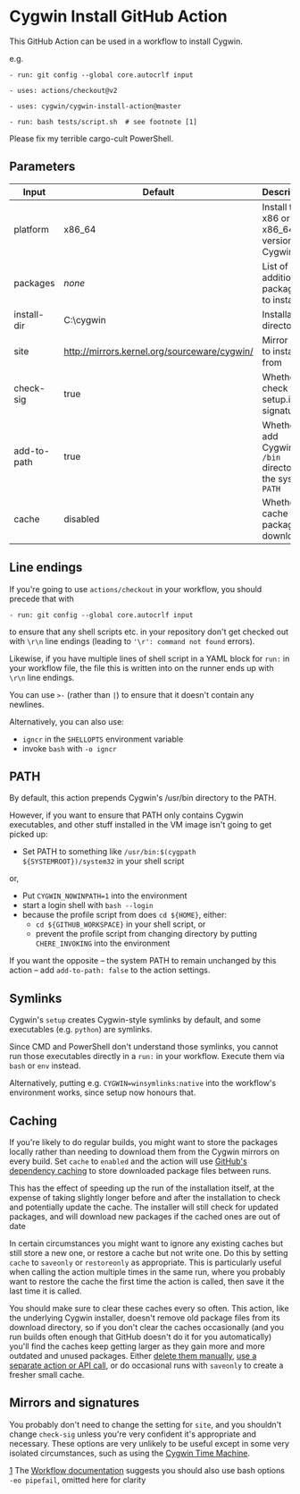 Cygwin Install GitHub Action
============================

This GitHub Action can be used in a workflow to install Cygwin.

e.g.

    - run: git config --global core.autocrlf input

    - uses: actions/checkout@v2

    - uses: cygwin/cygwin-install-action@master

    - run: bash tests/script.sh  # see footnote [1]

Please fix my terrible cargo-cult PowerShell.

Parameters
----------

| Input       | Default                                      | Description
| ----------- | -------------------------------------------- | -----------
| platform    | x86_64                                       | Install the x86 or x86\_64 version of Cygwin.
| packages    | *none*                                       | List of additional packages to install.
| install-dir | C:\cygwin                                    | Installation directory
| site        | http://mirrors.kernel.org/sourceware/cygwin/ | Mirror site to install from
| check-sig   | true                                         | Whether to check the setup.ini signature
| add-to-path | true                                         | Whether to add Cygwin's `/bin` directory to the system `PATH`
| cache       | disabled                                     | Whether to cache the package downloads

Line endings
------------

If you're going to use `actions/checkout` in your workflow, you should
precede that with

    - run: git config --global core.autocrlf input

to ensure that any shell scripts etc. in your repository don't get checked out
with `\r\n` line endings (leading to `'\r': command not found` errors).

Likewise, if you have multiple lines of shell script in a YAML block for `run:`
in your workflow file, the file this is written into on the runner ends up with
`\r\n` line endings.

You can use `>-` (rather than `|`) to ensure that it doesn't contain any
newlines.

Alternatively, you can also use:

- `igncr` in the `SHELLOPTS` environment variable
- invoke `bash` with `-o igncr`

PATH
----

By default, this action prepends Cygwin's /usr/bin directory to the PATH.

However, if you want to ensure that PATH only contains Cygwin executables,
and other stuff installed in the VM image isn't going to get picked up:

- Set PATH to something like `/usr/bin:$(cygpath ${SYSTEMROOT})/system32` in
  your shell script

or,

- Put `CYGWIN_NOWINPATH=1` into the environment
- start a login shell with `bash --login`
- because the profile script from does `cd ${HOME}`, either:
  * `cd ${GITHUB_WORKSPACE}` in your shell script, or
  * prevent the profile script from changing directory by putting
    `CHERE_INVOKING` into the environment

If you want the opposite – the system PATH to remain unchanged by this action – add `add-to-path: false` to the action settings.

Symlinks
--------

Cygwin's `setup` creates Cygwin-style symlinks by default, and some
executables (e.g. `python`) are symlinks.

Since CMD and PowerShell don't understand those symlinks, you cannot run
those executables directly in a `run:` in your workflow. Execute them via
`bash` or `env` instead.

Alternatively, putting e.g. `CYGWIN=winsymlinks:native` into the workflow's
environment works, since setup now honours that.

Caching
-------

If you're likely to do regular builds, you might want to store the packages
locally rather than needing to download them from the Cygwin mirrors on every
build.  Set `cache` to `enabled` and the action will use [GitHub's dependency
caching][0] to store downloaded package files between runs.

[0]: https://docs.github.com/en/actions/using-workflows/caching-dependencies-to-speed-up-workflows

This has the effect of speeding up the run of the installation itself, at the
expense of taking slightly longer before and after the installation to check
and potentially update the cache.  The installer will still check for updated
packages, and will download new packages if the cached ones are out of date

In certain circumstances you might want to ignore any existing caches but still
store a new one, or restore a cache but not write one.  Do this by setting
`cache` to `saveonly` or `restoreonly` as appropriate.  This is particularly
useful when calling the action multiple times in the same run, where you
probably want to restore the cache the first time the action is called, then
save it the last time it is called.

You should make sure to clear these caches every so often.  This action, like
the underlying Cygwin installer, doesn't remove old package files from its
download directory, so if you don't clear the caches occasionally (and you run
builds often enough that GitHub doesn't do it for you automatically) you'll
find the caches keep getting larger as they gain more and more outdated and
unused packages.  Either [delete them manually][1], [use a separate action or
API call][2], or do occasional runs with `saveonly` to create a fresher small
cache.

[1]: https://docs.github.com/en/actions/using-workflows/caching-dependencies-to-speed-up-workflows#deleting-cache-entries
[2]: https://docs.github.com/en/actions/using-workflows/caching-dependencies-to-speed-up-workflows#deleting-cache-entries

Mirrors and signatures
----------------------

You probably don't need to change the setting for `site`, and you shouldn't
change `check-sig` unless you're very confident it's appropriate and necessary.
These options are very unlikely to be useful except in some very isolated
circumstances, such as using the [Cygwin Time
Machine](http://www.crouchingtigerhiddenfruitbat.org/Cygwin/timemachine.html).

[1] The
[Workflow documentation](https://docs.github.com/en/actions/reference/workflow-syntax-for-github-actions#exit-codes-and-error-action-preference)
suggests you should also use bash options `-eo pipefail`, omitted here for clarity
